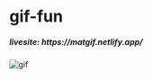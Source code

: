 # gif-fun
<h5>livesite: https://matgif.netlify.app/</h5>

<img src='https://i.postimg.cc/tC6M96r1/gif.png' border='0' alt='gif'/>
